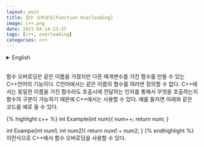 ```yaml
---
layout: post
title: 함수 오버로딩[Function Overloading]
image: c++.png
date: 2021-04-14-23:37
tags: [c++, overloading]
categories: c++
---
```


<details>
<summary>English</summary>
<div markdown="1">

Function Overloading is a C++ language feature that allows you to create functions with the same name but different parameters. In the C language, a function with the same name cannot be defined multiple times. In C++, even a function with the same name can be used in C+ becaause it is possible to distinguish what function is called through an argument passed when calling. For example, the following code can be used.

{% highlight c++ %}
int Example(int num){
    num++;
    return num;
}

int Exampe(int num1, int num2){
    return num1 + num2;
}
{% endhighlight %}
<br>
This way you can use function overloading in C++.

</div>
</details>
<br>

함수 오버로딩은 같은 이름을 가졌지만 다른 매개변수를 가진 함수를 만들 수 있는 C++언어의 기능이다. C언어에서는 같은 이름의 함수를 여러번 정의할 수 없다. C++에서는 동일한 이름을 가진 함수라도 호출시에 전달하는 인자를 통해서 무엇을 호출하는지 함수의 구분이 가능하기 때문에 C++에서는 사용할 수 있다. 예를 들자면 아래와 같은 코드를 예로 들 수 있다.

{% highlight c++ %}
int Example(int num){
    num++;
    return num;
}

int Exampe(int num1, int num2){
    return num1 + num2;
}
{% endhighlight %}
<br>
이런식으로 C++에서 함수 오버로딩을 사용할 수 있다.